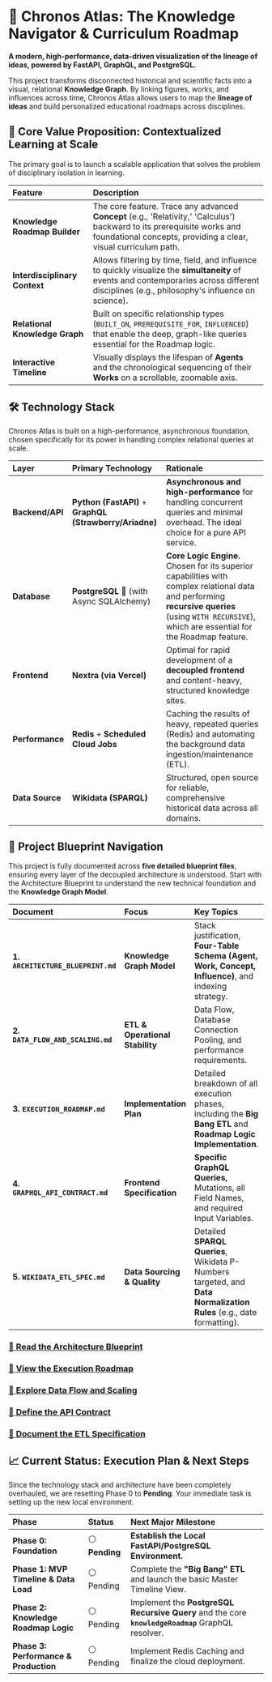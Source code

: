# 🧠 Chronos Atlas: The Knowledge Navigator & Curriculum Roadmap

**A modern, high-performance, data-driven visualization of the lineage of ideas, powered by FastAPI, GraphQL, and PostgreSQL.**

This project transforms disconnected historical and scientific facts into a visual, relational **Knowledge Graph**. By linking figures, works, and influences across time, Chronos Atlas allows users to map the **lineage of ideas** and build personalized educational roadmaps across disciplines.

## 🎯 Core Value Proposition: Contextualized Learning at Scale

The primary goal is to launch a scalable application that solves the problem of disciplinary isolation in learning.

| Feature | Description |
| :--- | :--- |
| **Knowledge Roadmap Builder** | The core feature. Trace any advanced **Concept** (e.g., 'Relativity,' 'Calculus') backward to its prerequisite works and foundational concepts, providing a clear, visual curriculum path. |
| **Interdisciplinary Context** | Allows filtering by time, field, and influence to quickly visualize the **simultaneity** of events and contemporaries across different disciplines (e.g., philosophy's influence on science). |
| **Relational Knowledge Graph** | Built on specific relationship types (`BUILT_ON`, `PREREQUISITE_FOR`, `INFLUENCED`) that enable the deep, graph-like queries essential for the Roadmap logic. |
| **Interactive Timeline** | Visually displays the lifespan of **Agents** and the chronological sequencing of their **Works** on a scrollable, zoomable axis. |

## 🛠️ Technology Stack

Chronos Atlas is built on a high-performance, asynchronous foundation, chosen specifically for its power in handling complex relational queries at scale.

| Layer | Primary Technology | Rationale |
| :--- | :--- | :--- |
| **Backend/API** | **Python (FastAPI)** + **GraphQL (Strawberry/Ariadne)** | **Asynchronous and high-performance** for handling concurrent queries and minimal overhead. The ideal choice for a pure API service. |
| **Database** | **PostgreSQL** 🐘 (with Async SQLAlchemy) | **Core Logic Engine.** Chosen for its superior capabilities with complex relational data and performing **recursive queries** (using `WITH RECURSIVE`), which are essential for the Roadmap feature. |
| **Frontend** | **Nextra (via Vercel)** | Optimal for rapid development of a **decoupled frontend** and content-heavy, structured knowledge sites. |
| **Performance** | **Redis** + **Scheduled Cloud Jobs** | Caching the results of heavy, repeated queries (Redis) and automating the background data ingestion/maintenance (ETL). |
| **Data Source** | **Wikidata (SPARQL)** | Structured, open source for reliable, comprehensive historical data across all domains. |

## 🧭 Project Blueprint Navigation

This project is fully documented across **five detailed blueprint files**, ensuring every layer of the decoupled architecture is understood. Start with the Architecture Blueprint to understand the new technical foundation and the **Knowledge Graph Model**.

| Document | Focus | Key Topics |
| :--- | :--- | :--- |
| **1. `ARCHITECTURE_BLUEPRINT.md`** | **Knowledge Graph Model** | Stack justification, **Four-Table Schema (Agent, Work, Concept, Influence)**, and indexing strategy. |
| **2. `DATA_FLOW_AND_SCALING.md`** | **ETL & Operational Stability** | Data Flow, Database Connection Pooling, and performance requirements. |
| **3. `EXECUTION_ROADMAP.md`** | **Implementation Plan** | Detailed breakdown of all execution phases, including the **Big Bang ETL** and **Roadmap Logic Implementation**. |
| **4. `GRAPHQL_API_CONTRACT.md`** | **Frontend Specification** | **Specific GraphQL Queries,** Mutations, all Field Names, and required Input Variables. |
| **5. `WIKIDATA_ETL_SPEC.md`** | **Data Sourcing & Quality** | Detailed **SPARQL Queries**, Wikidata P-Numbers targeted, and **Data Normalization Rules** (e.g., date formatting). |

### [🔗 **Read the Architecture Blueprint**](https://www.google.com/search?q=./ARCHITECTURE_BLUEPRINT.md)

### [🔗 **View the Execution Roadmap**](https://www.google.com/search?q=./EXECUTION_ROADMAP.md)

### [🔗 **Explore Data Flow and Scaling**](https://www.google.com/search?q=./DATA_FLOW_AND_SCALING.md)

### [🔗 **Define the API Contract**](https://www.google.com/search?q=./GRAPHQL_API_CONTRACT.md)

### [🔗 **Document the ETL Specification**](https://www.google.com/search?q=./WIKIDATA_ETL_SPEC.md)

## 📈 Current Status: Execution Plan & Next Steps

Since the technology stack and architecture have been completely overhauled, we are resetting Phase 0 to **Pending**. Your immediate task is setting up the new local environment.

| Phase | Status | Next Major Milestone |
| :--- | :--- | :--- |
| **Phase 0: Foundation** | ⚪️ **Pending** | **Establish the Local FastAPI/PostgreSQL Environment.** |
| **Phase 1: MVP Timeline & Data Load** | ⚪️ Pending | Complete the **"Big Bang" ETL** and launch the basic Master Timeline View. |
| **Phase 2: Knowledge Roadmap Logic** | ⚪️ Pending | Implement the **PostgreSQL Recursive Query** and the core **`knowledgeRoadmap`** GraphQL resolver. |
| **Phase 3: Performance & Production** | ⚪️ Pending | Implement Redis Caching and finalize the cloud deployment. |
